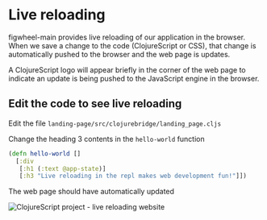 # Live reloading

figwheel-main provides live reloading of our application in the browser.  When we save a change to the code (ClojureScript or CSS), that change is automatically pushed to the browser and the web page is updates.

A ClojureScript logo will appear briefly in the corner of the web page to indicate an update is being pushed to the JavaScript engine in the browser.


## Edit the code to see live reloading

Edit the file `landing-page/src/clojurebridge/landing_page.cljs`

Change the heading 3 contents in the `hello-world` function

```clojure
(defn hello-world []
  [:div
   [:h1 (:text @app-state)]
   [:h3 "Live reloading in the repl makes web development fun!"]])
```

The web page should have automatically updated

![ClojureScript project - live reloading website](/images/cljs-website-run--webpage-live-reloading.png)
